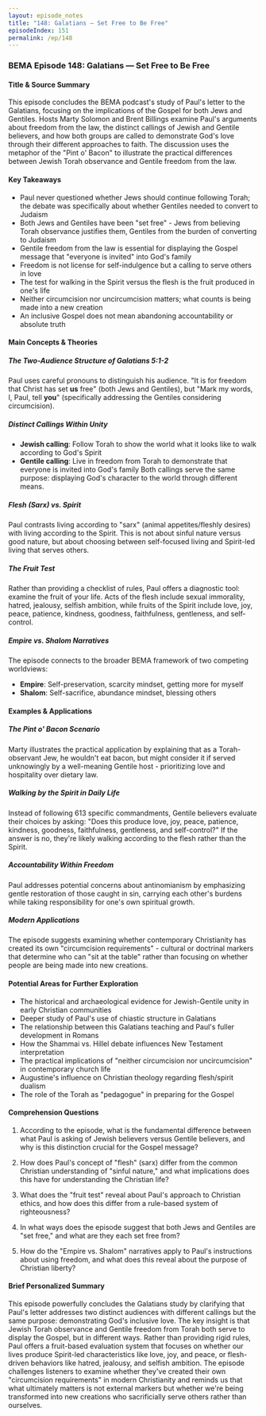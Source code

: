 ```yaml
---
layout: episode_notes
title: "148: Galatians — Set Free to Be Free"
episodeIndex: 151
permalink: /ep/148
---
```

### BEMA Episode 148: Galatians — Set Free to Be Free

#### Title & Source Summary

This episode concludes the BEMA podcast's study of Paul's letter to the Galatians, focusing on the implications of the Gospel for both Jews and Gentiles. Hosts Marty Solomon and Brent Billings examine Paul's arguments about freedom from the law, the distinct callings of Jewish and Gentile believers, and how both groups are called to demonstrate God's love through their different approaches to faith. The discussion uses the metaphor of the "Pint o' Bacon" to illustrate the practical differences between Jewish Torah observance and Gentile freedom from the law.

#### Key Takeaways

- Paul never questioned whether Jews should continue following Torah; the debate was specifically about whether Gentiles needed to convert to Judaism
- Both Jews and Gentiles have been "set free" - Jews from believing Torah observance justifies them, Gentiles from the burden of converting to Judaism
- Gentile freedom from the law is essential for displaying the Gospel message that "everyone is invited" into God's family
- Freedom is not license for self-indulgence but a calling to serve others in love
- The test for walking in the Spirit versus the flesh is the fruit produced in one's life
- Neither circumcision nor uncircumcision matters; what counts is being made into a new creation
- An inclusive Gospel does not mean abandoning accountability or absolute truth

#### Main Concepts & Theories

##### The Two-Audience Structure of Galatians 5:1-2

Paul uses careful pronouns to distinguish his audience. "It is for freedom that Christ has set **us** free" (both Jews and Gentiles), but "Mark my words, I, Paul, tell **you**" (specifically addressing the Gentiles considering circumcision).

##### Distinct Callings Within Unity

- **Jewish calling**: Follow Torah to show the world what it looks like to walk according to God's Spirit
- **Gentile calling**: Live in freedom from Torah to demonstrate that everyone is invited into God's family
Both callings serve the same purpose: displaying God's character to the world through different means.

##### Flesh (Sarx) vs. Spirit

Paul contrasts living according to "sarx" (animal appetites/fleshly desires) with living according to the Spirit. This is not about sinful nature versus good nature, but about choosing between self-focused living and Spirit-led living that serves others.

##### The Fruit Test

Rather than providing a checklist of rules, Paul offers a diagnostic tool: examine the fruit of your life. Acts of the flesh include sexual immorality, hatred, jealousy, selfish ambition, while fruits of the Spirit include love, joy, peace, patience, kindness, goodness, faithfulness, gentleness, and self-control.

##### Empire vs. Shalom Narratives

The episode connects to the broader BEMA framework of two competing worldviews:

- **Empire**: Self-preservation, scarcity mindset, getting more for myself
- **Shalom**: Self-sacrifice, abundance mindset, blessing others

#### Examples & Applications

##### The Pint o' Bacon Scenario

Marty illustrates the practical application by explaining that as a Torah-observant Jew, he wouldn't eat bacon, but might consider it if served unknowingly by a well-meaning Gentile host - prioritizing love and hospitality over dietary law.

##### Walking by the Spirit in Daily Life

Instead of following 613 specific commandments, Gentile believers evaluate their choices by asking: "Does this produce love, joy, peace, patience, kindness, goodness, faithfulness, gentleness, and self-control?" If the answer is no, they're likely walking according to the flesh rather than the Spirit.

##### Accountability Within Freedom

Paul addresses potential concerns about antinomianism by emphasizing gentle restoration of those caught in sin, carrying each other's burdens while taking responsibility for one's own spiritual growth.

##### Modern Applications

The episode suggests examining whether contemporary Christianity has created its own "circumcision requirements" - cultural or doctrinal markers that determine who can "sit at the table" rather than focusing on whether people are being made into new creations.

#### Potential Areas for Further Exploration

- The historical and archaeological evidence for Jewish-Gentile unity in early Christian communities
- Deeper study of Paul's use of chiastic structure in Galatians
- The relationship between this Galatians teaching and Paul's fuller development in Romans
- How the Shammai vs. Hillel debate influences New Testament interpretation
- The practical implications of "neither circumcision nor uncircumcision" in contemporary church life
- Augustine's influence on Christian theology regarding flesh/spirit dualism
- The role of the Torah as "pedagogue" in preparing for the Gospel

#### Comprehension Questions

1. According to the episode, what is the fundamental difference between what Paul is asking of Jewish believers versus Gentile believers, and why is this distinction crucial for the Gospel message?

2. How does Paul's concept of "flesh" (sarx) differ from the common Christian understanding of "sinful nature," and what implications does this have for understanding the Christian life?

3. What does the "fruit test" reveal about Paul's approach to Christian ethics, and how does this differ from a rule-based system of righteousness?

4. In what ways does the episode suggest that both Jews and Gentiles are "set free," and what are they each set free from?

5. How do the "Empire vs. Shalom" narratives apply to Paul's instructions about using freedom, and what does this reveal about the purpose of Christian liberty?

#### Brief Personalized Summary

This episode powerfully concludes the Galatians study by clarifying that Paul's letter addresses two distinct audiences with different callings but the same purpose: demonstrating God's inclusive love. The key insight is that Jewish Torah observance and Gentile freedom from Torah both serve to display the Gospel, but in different ways. Rather than providing rigid rules, Paul offers a fruit-based evaluation system that focuses on whether our lives produce Spirit-led characteristics like love, joy, and peace, or flesh-driven behaviors like hatred, jealousy, and selfish ambition. The episode challenges listeners to examine whether they've created their own "circumcision requirements" in modern Christianity and reminds us that what ultimately matters is not external markers but whether we're being transformed into new creations who sacrificially serve others rather than ourselves.
